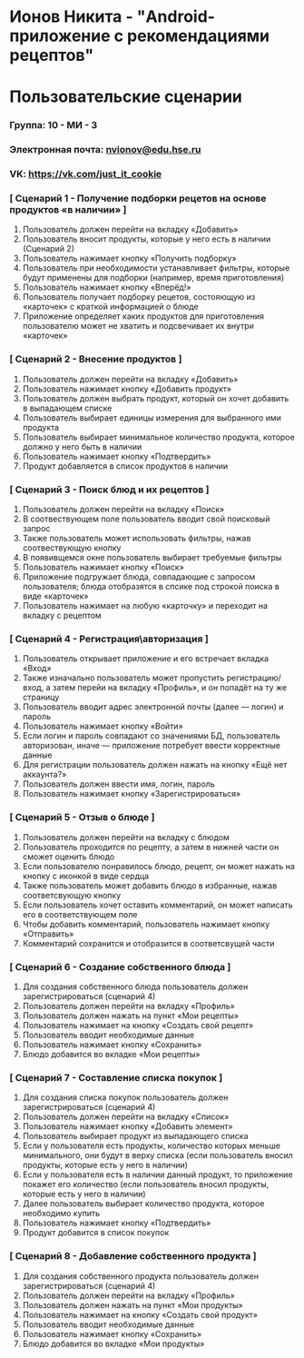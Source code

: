 # Ионов Никита - "Android-приложение с рекомендациями рецептов"
# Пользовательские сценарии

### Группа: 10 - МИ - 3
### Электронная почта: nvionov@edu.hse.ru
### VK: https://vk.com/just_it_cookie


### [ Сценарий 1 - Получение подборки рецетов на основе продуктов «в наличии» ]

1. Пользователь должен перейти на вкладку «Добавить»
2. Пользователь вносит продукты, которые у него есть в наличии (Сценарий 2)
3. Пользователь нажимает кнопку «Получить подборку»
4. Пользователь при необходимости устанавливает фильтры, которые будут применены для подборки (например, время приготовления)
5. Пользователь нажимает кнопку «Вперёд!»
6. Пользователь получает подборку рецетов, состояющую из «карточек» с краткой информацией о блюде
7. Приложение определяет каких продуктов для приготовления пользователю может не хватить и подсвечивает их внутри «карточек»

### [ Сценарий 2 - Внесение продуктов ]

1. Пользователь должен перейти на вкладку «Добавить»
2. Пользователь нажимает кнопку «Добавить продукт»
3. Пользователь должен выбрать продукт, который он хочет добавить в выпадающем списке
4. Пользователь выбирает единицы измерения для выбранного ими продукта
5. Пользователь выбирает минимальное количество продукта, которое должно у него быть в наличии
6. Пользователь нажимает кнопку «Подтвердить»
7. Продукт добавляется в список продуктов в наличии

### [ Сценарий 3 - Поиск блюд и их рецептов ]

1. Пользователь должен перейти на вкладку «Поиск»
2. В соотвествующем поле пользователь вводит свой поисковый запрос
3. Также пользователь может использовать фильтры, нажав соотвествующую кнопку
4. В появивщемся окне пользователь выбирает требуемые фильтры
5. Пользователь нажимает кнопку «Поиск»
6. Приложение подгружает блюда, совпадающие с запросом пользователя; блюда отобразятся в спсике под строкой поиска в виде «карточек»
7. Пользователь нажимает на любую «карточку» и переходит на вкладку с рецептом

### [ Сценарий 4 - Регистрация\авторизация ]

1. Пользователь открывает приложение и его встречает вкладка «Вход»
2. Также изначально пользователь может пропустить регистрацию/вход, а затем перейи на вкладку «Профиль», и он попадёт на ту же страницу
3. Пользователь вводит адрес электронной почты (далее — логин) и пароль
4. Пользователь нажимает кнопку «Войти»
5. Если логин и пароль совпадают со значениями БД, пользователь авторизован, иначе — приложение потребует ввести корректные данные
6. Для регистрации пользователь должен нажать на кнопку «Ещё нет аккаунта?»
7. Пользователь должен ввести имя, логин, пароль
8. Пользователь нажимает кнопку «Зарегистрироваться»

### [ Сценарий 5 - Отзыв о блюде ]

1. Пользователь должен перейти на вкладку с блюдом
2. Пользователь проходится по рецепту, а затем в нижней части он сможет оценить блюдо
3. Если пользователю понравилось блюдо, рецепт, он может нажать на кнопку с иконкой в виде сердца
4. Также пользователь может добавить блюдо в избранные, нажав соответсвующую кнопку
5. Если пользователь хочет оставить комментарий, он может написать его в соответствующем поле
6. Чтобы добавить комментарий, пользователь нажимает кнопку «Отправить»
7. Комментарий сохранится и отобразится в соответсвущей части

### [ Сценарий 6 - Создание собственного блюда ]

1. Для создания собственного блюда пользователь должен зарегистрироваться (сценарий 4)
2. Пользователь должен перейти на вкладку «Профиль»
3. Пользователь должен нажать на пункт «Мои рецепты»
4. Пользователь нажимает на кнопку «Создать свой рецепт»
5. Пользователь вводит необходимые данные
6. Пользователь нажимает кнопку «Сохранить»
7. Блюдо добавится во вкладке «Мои рецепты»

### [ Сценарий 7 - Составление списка покупок ]

1. Для создания списка покупок пользователь должен зарегистрироваться (сценарий 4)
2. Пользователь должен перейти на вкладку «Список»
3. Пользователь нажимает кнопку «Добавить элемент»
4. Пользователь выбирает продукт из выпадающего списка
5. Если у пользователя есть продукты, количество которых меньше минимального, они будут в верху списка (если пользователь вносил продукты, которые есть у него в наличии)
6. Если у пользователя есть в наличии данный продукт, то приложение покажет его количество (если пользователь вносил продукты, которые есть у него в наличии)
7. Далее пользователь выбирает количество продукта, которое необходимо купить
8. Пользователь нажимает кнопку «Подтвердить»
9. Продукт добавится в список покупок

### [ Сценарий 8 - Добавление собственного продукта ]

1. Для создания собственного продукта пользователь должен зарегистрироваться (сценарий 4)
2. Пользователь должен перейти на вкладку «Профиль»
3. Пользователь должен нажать на пункт «Мои продукты»
4. Пользователь нажимает на кнопку «Создать свой продукт»
5. Пользователь вводит необходимые данные
6. Пользователь нажимает кнопку «Сохранить»
7. Блюдо добавится во вкладке «Мои продукты»
